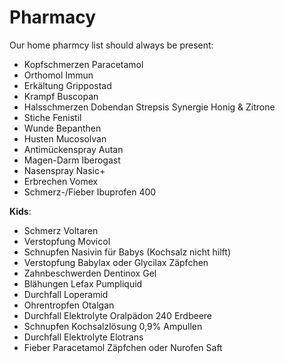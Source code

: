 # Pharmacy

Our home pharmcy list should always be present:

 - Kopfschmerzen Paracetamol
 - Orthomol Immun
 - Erkältung Grippostad
 - Krampf Buscopan
 - Halsschmerzen Dobendan Strepsis Synergie Honig & Zitrone
 - Stiche Fenistil
 - Wunde Bepanthen
 - Husten Mucosolvan
 - Antimückenspray Autan
 - Magen-Darm Iberogast
 - Nasenspray Nasic+
 - Erbrechen Vomex
 - Schmerz-/Fieber Ibuprofen 400

**Kids**:

 - Schmerz Voltaren
 - Verstopfung Movicol
 - Schnupfen Nasivin für Babys (Kochsalz nicht hilft)
 - Verstopfung Babylax oder Glycilax Zäpfchen
 - Zahnbeschwerden Dentinox Gel
 - Blähungen Lefax Pumpliquid
 - Durchfall Loperamid
 - Ohrentropfen Otalgan
 - Durchfall Elektrolyte Oralpädon 240 Erdbeere
 - Schnupfen Kochsalzlösung 0,9% Ampullen
 - Durchfall Elektrolyte Elotrans
 - Fieber Paracetamol Zäpfchen oder Nurofen Saft
